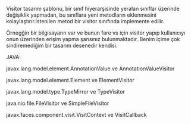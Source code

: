 Visitor tasarım şablonu, bir sınıf hiyerarşisinde yeralan sınıflar üzerinde değişiklik yapmadan, bu sınıflara yeni metodların eklenmesini kolaylaştırır.İstenilen metod bir visitor sınıfında implemente edilir.


Örnegğin bir bilgisayarın var ve bunun fare vs için visitor yapıp kullanıcıyı onun üzerinden erişim yapma şansınız bulunmaktadır. Benim içime çok sindiremediğim bir tasarım desenedir kendisi.

JAVA:

javax.lang.model.element.AnnotationValue ve AnnotationValueVisitor

javax.lang.model.element.Element ve ElementVisitor

javax.lang.model.type.TypeMirror ve TypeVisitor

java.nio.file.FileVisitor ve SimpleFileVisitor

javax.faces.component.visit.VisitContext ve VisitCallback
